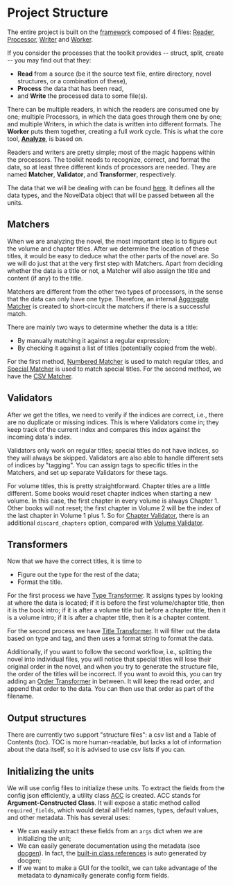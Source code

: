 # Project Structure

The entire project is built on the [framework](/framework) composed of 4 files: [Reader](/framework/reader.py), [Processor](/framework/processor.py), [Writer](/framework/writer.py) and [Worker](/framework/worker.py).

If you consider the processes that the toolkit provides -- struct, split, create -- you may find out that they:

- **Read** from a source (be it the source text file, entire directory, novel structures, or a combination of these),
- **Process** the data that has been read,
- and **Write** the processed data to some file(s).

There can be multiple readers, in which the readers are consumed one by one; multiple Processors, in which the data goes through them one by one; and multiple Writers, in which the data is written into different formats. The **Worker** puts them together, creating a full work cycle. This is what the core tool, [**Analyze**](/toolkit/analyze_novel.py), is based on.

Readers and writers are pretty simple; most of the magic happens within the processors. The toolkit needs to recognize, correct, and format the data, so at least three different kinds of processors are needed. They are named **Matcher**, **Validator**, and **Transformer**, respectively.

The data that we will be dealing with can be found [here](/common/data.py). It defines all the data types, and the NovelData object that will be passed between all the units.

## Matchers

When we are analyzing the novel, the most important step is to figure out the volume and chapter titles. After we determine the location of these titles, it would be easy to deduce what the other parts of the novel are. So we will do just that at the very first step with Matchers. Apart from deciding whether the data is a title or not, a Matcher will also assign the title and content (if any) to the title.

Matchers are different from the other two types of processors, in the sense that the data can only have one type. Therefore, an internal [Aggregate Matcher](/processors/matchers/__aggregate_matcher__.py) is created to short-circuit the matchers if there is a successful match.

There are mainly two ways to determine whether the data is a title:

- By manually matching it against a regular expression;
- By checking it against a list of titles (potentially copied from the web).

For the first method, [Numbered Matcher](/processors/matchers/numbered_matcher.py) is used to match regular titles, and [Special Matcher](/processors/matchers/special_matcher.py) is used to match special titles. For the second method, we have the [CSV Matcher](/processors/matchers/csv_matcher.py).

## Validators

After we get the titles, we need to verify if the indices are correct, i.e., there are no duplicate or missing indices. This is where Validators come in; they keep track of the current index and compares this index against the incoming data's index.

Validators only work on regular titles; special titles do not have indices, so they will always be skipped. Validators are also able to handle different sets of indices by "tagging". You can assign tags to specific titles in the Matchers, and set up separate Validators for these tags.

For volume titles, this is pretty straightforward. Chapter titles are a little different. Some books would reset chapter indices when starting a new volume. In this case, the first chapter in every volume is always Chapter 1. Other books will not reset; the first chapter in Volume 2 will be the index of the last chapter in Volume 1 plus 1. So for [Chapter Validator](/processors/validators/chapter_validator.py), there is an additional `discard_chapters` option, compared with [Volume Validator](/processors/validators/volume_validator.py).

## Transformers

Now that we have the correct titles, it is time to

- Figure out the type for the rest of the data;
- Format the title.

For the first process we have [Type Transformer](/processors/transformers/type_transformer.py). It assigns types by looking at where the data is located; if it is before the first volume/chapter title, then it is the book intro; if it is after a volume title but before a chapter title, then it is a volume intro; if it is after a chapter title, then it is a chapter content.

For the second process we have [Title Transformer](/processors/transformers/title_transformer.py). It will filter out the data based on type and tag, and then uses a format string to format the data.

Additionally, if you want to follow the second workflow, i.e., splitting the novel into individual files, you will notice that special titles will lose their original order in the novel, and when you try to generate the structure file, the order of the titles will be incorrect. If you want to avoid this, you can try adding an [Order Transformer](/processors/transformers/order_transformer.py) in between. It will keep the read order, and append that order to the data. You can then use that order as part of the filename.

## Output structures

There are currently two support "structure files": a csv list and a Table of Contents (toc). TOC is more human-readable, but lacks a lot of information about the data itself, so it is advised to use csv lists if you can.

## Initializing the units

We will use config files to initialize these units. To extract the fields from the config json efficiently, a utility class [ACC](/common/acc.py) is created. ACC stands for **Argument-Constructed Class**. It will expose a static method called `required_fields`, which would detail all field names, types, default values, and other metadata. This has several uses:

- We can easily extract these fields from an `args` dict when we are initializing the unit;
- We can easily generate documentation using the metadata (see [docgen](/toolkit/generate_docs.py)). In fact, the [built-in class references](/docs/references.md) is auto generated by docgen;
- If we want to make a GUI for the toolkit, we can take advantage of the metadata to dynamically generate config form fields.